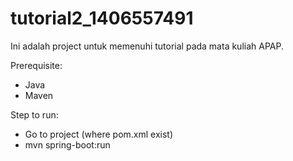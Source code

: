 # tutorial2_1406557491

Ini adalah project untuk memenuhi tutorial pada mata kuliah APAP.


Prerequisite:
- Java
- Maven

Step to run:
- Go to project (where pom.xml exist)
- mvn spring-boot:run

